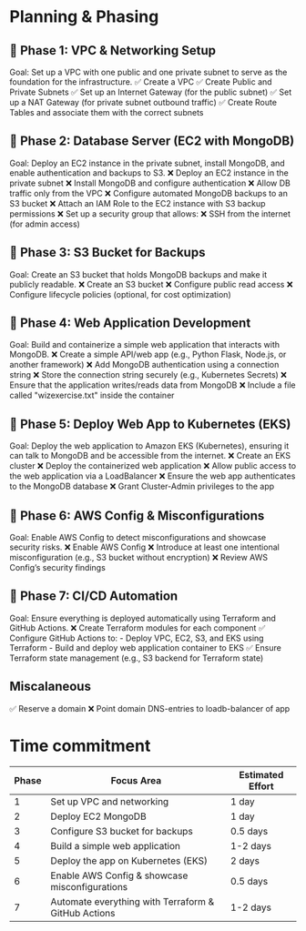 # Planning & Phasing

## 🔹 Phase 1: VPC & Networking Setup
Goal: Set up a VPC with one public and one private subnet to serve as the foundation for the infrastructure.
✅ Create a VPC
✅ Create Public and Private Subnets
✅ Set up an Internet Gateway (for the public subnet)
✅ Set up a NAT Gateway (for private subnet outbound traffic)
✅ Create Route Tables and associate them with the correct subnets

## 🔹 Phase 2: Database Server (EC2 with MongoDB)
Goal: Deploy an EC2 instance in the private subnet, install MongoDB, and enable authentication and backups to S3.
❌ Deploy an EC2 instance in the private subnet
❌ Install MongoDB and configure authentication
❌ Allow DB traffic only from the VPC
❌ Configure automated MongoDB backups to an S3 bucket
❌ Attach an IAM Role to the EC2 instance with S3 backup permissions
❌ Set up a security group that allows:
❌ SSH from the internet (for admin access)

## 🔹 Phase 3: S3 Bucket for Backups
Goal: Create an S3 bucket that holds MongoDB backups and make it publicly readable.
❌ Create an S3 bucket
❌ Configure public read access
❌ Configure lifecycle policies (optional, for cost optimization)

## 🔹 Phase 4: Web Application Development
Goal: Build and containerize a simple web application that interacts with MongoDB.
❌ Create a simple API/web app (e.g., Python Flask, Node.js, or another framework)
❌ Add MongoDB authentication using a connection string
❌ Store the connection string securely (e.g., Kubernetes Secrets)
❌ Ensure that the application writes/reads data from MongoDB
❌ Include a file called "wizexercise.txt" inside the container

## 🔹 Phase 5: Deploy Web App to Kubernetes (EKS)
Goal: Deploy the web application to Amazon EKS (Kubernetes), ensuring it can talk to MongoDB and be accessible from the internet.
❌ Create an EKS cluster
❌ Deploy the containerized web application
❌ Allow public access to the web application via a LoadBalancer
❌ Ensure the web app authenticates to the MongoDB database
❌ Grant Cluster-Admin privileges to the app

## 🔹 Phase 6: AWS Config & Misconfigurations
Goal: Enable AWS Config to detect misconfigurations and showcase security risks.
❌ Enable AWS Config
❌ Introduce at least one intentional misconfiguration (e.g., S3 bucket without encryption)
❌ Review AWS Config’s security findings

## 🔹 Phase 7: CI/CD Automation
Goal: Ensure everything is deployed automatically using Terraform and GitHub Actions.
❌ Create Terraform modules for each component
✅ Configure GitHub Actions to:
    - Deploy VPC, EC2, S3, and EKS using Terraform
    - Build and deploy web application container to EKS
✅ Ensure Terraform state management (e.g., S3 backend for Terraform state)

## Miscalaneous
✅ Reserve a domain
❌ Point domain DNS-entries to loadb-balancer of app

# Time commitment
| Phase | Focus Area                                      | Estimated Effort |
|-------|-----------------------------------------------|------------------|
| 1     | Set up VPC and networking                     | 1 day            |
| 2     | Deploy EC2 MongoDB                            | 1 day            |
| 3     | Configure S3 bucket for backups               | 0.5 days         |
| 4     | Build a simple web application                | 1-2 days         |
| 5     | Deploy the app on Kubernetes (EKS)           | 2 days           |
| 6     | Enable AWS Config & showcase misconfigurations | 0.5 days         |
| 7     | Automate everything with Terraform & GitHub Actions | 1-2 days  |



